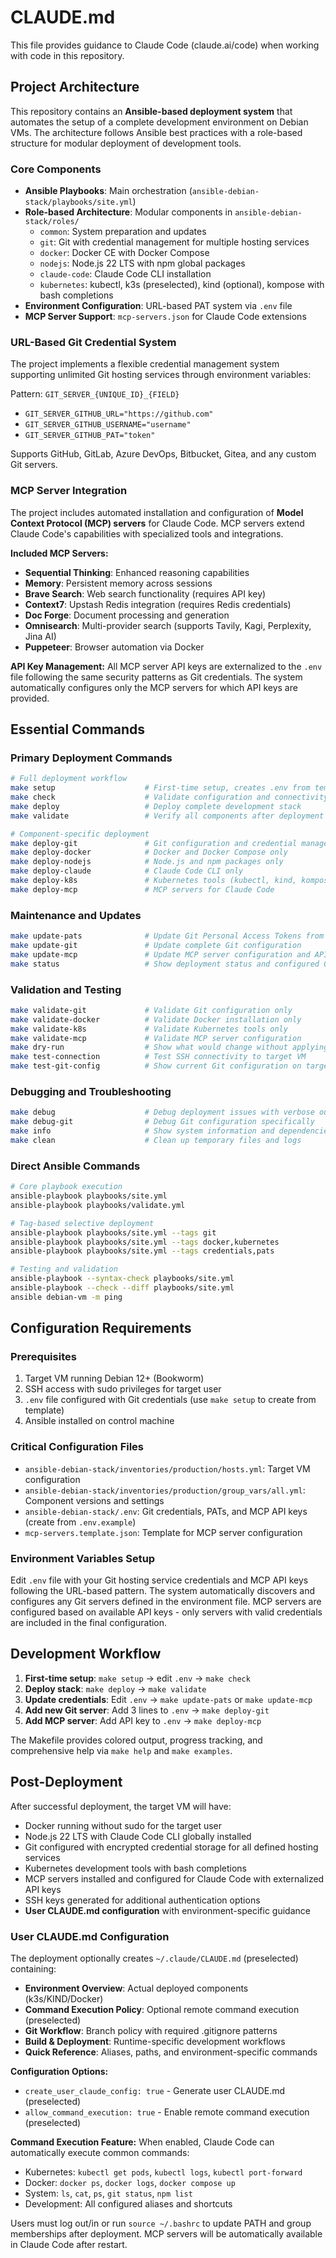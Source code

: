# CLAUDE.md

This file provides guidance to Claude Code (claude.ai/code) when working with code in this repository.

## Project Architecture

This repository contains an **Ansible-based deployment system** that automates the setup of a complete development environment on Debian VMs. The architecture follows Ansible best practices with a role-based structure for modular deployment of development tools.

### Core Components

- **Ansible Playbooks**: Main orchestration (`ansible-debian-stack/playbooks/site.yml`)
- **Role-based Architecture**: Modular components in `ansible-debian-stack/roles/`
  - `common`: System preparation and updates
  - `git`: Git with credential management for multiple hosting services  
  - `docker`: Docker CE with Docker Compose
  - `nodejs`: Node.js 22 LTS with npm global packages
  - `claude-code`: Claude Code CLI installation
  - `kubernetes`: kubectl, k3s (preselected), kind (optional), kompose with bash completions
- **Environment Configuration**: URL-based PAT system via `.env` file
- **MCP Server Support**: `mcp-servers.json` for Claude Code extensions

### URL-Based Git Credential System

The project implements a flexible credential management system supporting unlimited Git hosting services through environment variables:

Pattern: `GIT_SERVER_{UNIQUE_ID}_{FIELD}`
- `GIT_SERVER_GITHUB_URL="https://github.com"`
- `GIT_SERVER_GITHUB_USERNAME="username"`  
- `GIT_SERVER_GITHUB_PAT="token"`

Supports GitHub, GitLab, Azure DevOps, Bitbucket, Gitea, and any custom Git servers.

### MCP Server Integration

The project includes automated installation and configuration of **Model Context Protocol (MCP) servers** for Claude Code. MCP servers extend Claude Code's capabilities with specialized tools and integrations.

**Included MCP Servers:**
- **Sequential Thinking**: Enhanced reasoning capabilities
- **Memory**: Persistent memory across sessions
- **Brave Search**: Web search functionality (requires API key)
- **Context7**: Upstash Redis integration (requires Redis credentials)
- **Doc Forge**: Document processing and generation
- **Omnisearch**: Multi-provider search (supports Tavily, Kagi, Perplexity, Jina AI)
- **Puppeteer**: Browser automation via Docker

**API Key Management:** All MCP server API keys are externalized to the `.env` file following the same security patterns as Git credentials. The system automatically configures only the MCP servers for which API keys are provided.

## Essential Commands

### Primary Deployment Commands
```bash
# Full deployment workflow
make setup                    # First-time setup, creates .env from template
make check                    # Validate configuration and connectivity
make deploy                   # Deploy complete development stack
make validate                 # Verify all components after deployment

# Component-specific deployment
make deploy-git               # Git configuration and credential management only
make deploy-docker            # Docker and Docker Compose only
make deploy-nodejs            # Node.js and npm packages only
make deploy-claude            # Claude Code CLI only
make deploy-k8s               # Kubernetes tools (kubectl, kind, kompose) only
make deploy-mcp               # MCP servers for Claude Code
```

### Maintenance and Updates
```bash
make update-pats              # Update Git Personal Access Tokens from .env
make update-git               # Update complete Git configuration
make update-mcp               # Update MCP server configuration and API keys
make status                   # Show deployment status and configured Git servers
```

### Validation and Testing
```bash
make validate-git             # Validate Git configuration only
make validate-docker          # Validate Docker installation only
make validate-k8s             # Validate Kubernetes tools only
make validate-mcp             # Validate MCP server configuration
make dry-run                  # Show what would change without applying
make test-connection          # Test SSH connectivity to target VM
make test-git-config          # Show current Git configuration on target
```

### Debugging and Troubleshooting
```bash
make debug                    # Debug deployment issues with verbose output
make debug-git                # Debug Git configuration specifically
make info                     # Show system information and dependencies
make clean                    # Clean up temporary files and logs
```

### Direct Ansible Commands
```bash
# Core playbook execution
ansible-playbook playbooks/site.yml
ansible-playbook playbooks/validate.yml

# Tag-based selective deployment
ansible-playbook playbooks/site.yml --tags git
ansible-playbook playbooks/site.yml --tags docker,kubernetes
ansible-playbook playbooks/site.yml --tags credentials,pats

# Testing and validation
ansible-playbook --syntax-check playbooks/site.yml
ansible-playbook --check --diff playbooks/site.yml
ansible debian-vm -m ping
```

## Configuration Requirements

### Prerequisites
1. Target VM running Debian 12+ (Bookworm)
2. SSH access with sudo privileges for target user
3. `.env` file configured with Git credentials (use `make setup` to create from template)
4. Ansible installed on control machine

### Critical Configuration Files
- `ansible-debian-stack/inventories/production/hosts.yml`: Target VM configuration
- `ansible-debian-stack/inventories/production/group_vars/all.yml`: Component versions and settings
- `ansible-debian-stack/.env`: Git credentials, PATs, and MCP API keys (create from `.env.example`)
- `mcp-servers.template.json`: Template for MCP server configuration

### Environment Variables Setup
Edit `.env` file with your Git hosting service credentials and MCP API keys following the URL-based pattern. The system automatically discovers and configures any Git servers defined in the environment file. MCP servers are configured based on available API keys - only servers with valid credentials are included in the final configuration.

## Development Workflow

1. **First-time setup**: `make setup` → edit `.env` → `make check`
2. **Deploy stack**: `make deploy` → `make validate`
3. **Update credentials**: Edit `.env` → `make update-pats` or `make update-mcp`
4. **Add new Git server**: Add 3 lines to `.env` → `make deploy-git`
5. **Add MCP server**: Add API key to `.env` → `make deploy-mcp`

The Makefile provides colored output, progress tracking, and comprehensive help via `make help` and `make examples`.

## Post-Deployment

After successful deployment, the target VM will have:
- Docker running without sudo for the target user
- Node.js 22 LTS with Claude Code CLI globally installed
- Git configured with encrypted credential storage for all defined hosting services
- Kubernetes development tools with bash completions
- MCP servers installed and configured for Claude Code with externalized API keys
- SSH keys generated for additional authentication options
- **User CLAUDE.md configuration** with environment-specific guidance

### User CLAUDE.md Configuration

The deployment optionally creates `~/.claude/CLAUDE.md` (preselected) containing:

- **Environment Overview**: Actual deployed components (k3s/KIND/Docker)
- **Command Execution Policy**: Optional remote command execution (preselected)
- **Git Workflow**: Branch policy with required .gitignore patterns
- **Build & Deployment**: Runtime-specific development workflows
- **Quick Reference**: Aliases, paths, and environment-specific commands

**Configuration Options:**
- `create_user_claude_config: true` - Generate user CLAUDE.md (preselected)
- `allow_command_execution: true` - Enable remote command execution (preselected)

**Command Execution Feature:**
When enabled, Claude Code can automatically execute common commands:
- Kubernetes: `kubectl get pods`, `kubectl logs`, `kubectl port-forward`
- Docker: `docker ps`, `docker logs`, `docker compose up`
- System: `ls`, `cat`, `ps`, `git status`, `npm list`
- Development: All configured aliases and shortcuts

Users must log out/in or run `source ~/.bashrc` to update PATH and group memberships after deployment. MCP servers will be automatically available in Claude Code after restart.